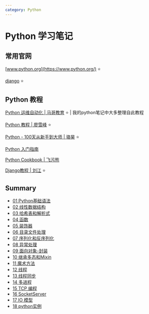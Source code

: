 ```yaml
---
category: Python
---
```

# Python 学习笔记

## 常用官网

[www.python.org](https://www.python.org/) :star:

[django](https://docs.djangoproject.com/zh-hans/) :star:



## Python 教程

[Python 运维自动化 | 马哥教育](https://clay-wangzhi.com/code/python/) :star: | 我的python笔记中大多整理自此教程 ​

[Python 教程 | 廖雪峰](https://www.liaoxuefeng.com/wiki/1016959663602400) :star:

[Python - 100天从新手到大师 | 骆昊](https://github.com/jackfrued/Python-100-Days) :star:

[Python 入门指南](http://www.pythondoc.com/pythontutorial3/index.html)

[Python Cookbook | 飞污熊](https://python3-cookbook.readthedocs.io/zh_CN/latest/index.html)

[Django教程 | 刘江](https://www.liujiangblog.com/course/django/) :star:



## Summary

* [01 Python基础语法](python-basic-grammar.md)
* [02 线性数据结构](python-linear-data-structure.md)
* [03 哈希表和解析式](python-ha-tables-analytic-expre.md)
* [04 函数](python-function.md)
* [05 装饰器](python-decorator.md)
* [06 目录文件处理](python-dir-file-pro.md)
* [07 序列化和反序列化](python-serialize.md)
* [08 异常处理](python-exception.md)
* [09 面向对象-封装](python-oo-package.md)
* [10 继承多态和Mixin](python-oo-inher-pol.md)
* [11 魔术方法](python-magic.md)
* [12 线程](python-thread.md)
* [13 线程同步](python-thread-sync.md)
* [14 多进程](python-gil-multiprocessing.md)
* [15 TCP 编程](python-tcp-pg.md)
* [16 SocketServer](python-socketserver.md)
* [17 IO 模型](python-io-model.md)
* [18 python实例](python-instance.md)

